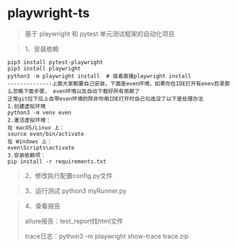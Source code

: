 # playwright-ts

> 基于 playwright 和 pytest 单元测试框架的自动化项目

> 1、安装依赖


```
pip3 install pytest-playwright
pip3 install playwright
python3 -m playwright install  # 或者直接playwright install
--------------上面大家都要自己安装，下面是even环境，如果你在IDE打开有enev目录那么忽略下面步骤， even环境以及自动下载好所有依赖了
正常git拉下后上自带even环境的除非你用IDE打开时自己勾选没了以下是处理办法
1.创建虚拟环境
python3 -m venv even
2.激活虚拟环境：
在 macOS/Linux 上：
source even/bin/activate
在 Windows 上：
even\Scripts\activate
3.安装依赖项：
pip install -r requirements.txt

```


> 2、修改执行配置config.py文件



> 3、运行测试  python3 myRunner.py

> 4、查看报告 
> 
> allure报告：test_report找html文件
> 
> trace日志：python3 -m playwright show-trace trace.zip



